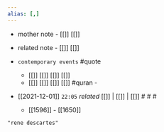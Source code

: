 ```yaml
---
alias: [,]
---
```

- mother note - [[]] [[]]
- related note - [[]] [[]]
- `contemporary events` #quote 
	- [[]] [[]] [[]] [[]]
	- [[]] [[]] [[]] [[]] #quran - 

- [[2021-12-01]]  `22:05` _related_ [[]] | [[]] | [[]] # # #
	- [[1596]] - [[1650]]

```query
"rene descartes"
```